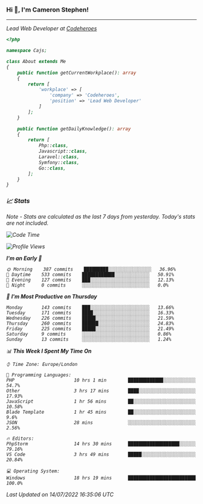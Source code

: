 ### Hi 👋, I'm Cameron Stephen!
<hr>
<p><em>Lead Web Developer at <a href="https://codeheroes.co.uk">Codeheroes</a></p>


```php
<?php

namespace Cajs;

class About extends Me
{
    public function getCurrentWorkplace(): array
    {
        return [
            'workplace' => [
                'company' => 'Codeheroes',
                'position' => 'Lead Web Developer'
            ]
        ];
    }

    public function getDailyKnowledge(): array
    {
        return [
            Php::class,
            Javascript::class,
            Laravel::class,
            Symfony::class,
            Go::class,
        ];
    }
}
```

### 📈 Stats
<p><em>Note - Stats are calculated as the last 7 days from yesterday. Today's stats are not included.</em></p>


<!--START_SECTION:waka-->
![Code Time](http://img.shields.io/badge/Code%20Time-3%2C017%20hrs%2042%20mins-blue)

![Profile Views](http://img.shields.io/badge/Profile%20Views-0-blue)

**I'm an Early 🐤** 

```text
🌞 Morning    387 commits    █████████░░░░░░░░░░░░░░░░   36.96% 
🌆 Daytime    533 commits    ████████████░░░░░░░░░░░░░   50.91% 
🌃 Evening    127 commits    ███░░░░░░░░░░░░░░░░░░░░░░   12.13% 
🌙 Night      0 commits      ░░░░░░░░░░░░░░░░░░░░░░░░░   0.0%

```
📅 **I'm Most Productive on Thursday** 

```text
Monday       143 commits    ███░░░░░░░░░░░░░░░░░░░░░░   13.66% 
Tuesday      171 commits    ████░░░░░░░░░░░░░░░░░░░░░   16.33% 
Wednesday    226 commits    █████░░░░░░░░░░░░░░░░░░░░   21.59% 
Thursday     260 commits    ██████░░░░░░░░░░░░░░░░░░░   24.83% 
Friday       225 commits    █████░░░░░░░░░░░░░░░░░░░░   21.49% 
Saturday     9 commits      ░░░░░░░░░░░░░░░░░░░░░░░░░   0.86% 
Sunday       13 commits     ░░░░░░░░░░░░░░░░░░░░░░░░░   1.24%

```


📊 **This Week I Spent My Time On** 

```text
⌚︎ Time Zone: Europe/London

💬 Programming Languages: 
PHP                      10 hrs 1 min        █████████████░░░░░░░░░░░░   54.7% 
Other                    3 hrs 17 mins       ████░░░░░░░░░░░░░░░░░░░░░   17.93% 
JavaScript               1 hr 56 mins        ██░░░░░░░░░░░░░░░░░░░░░░░   10.58% 
Blade Template           1 hr 45 mins        ██░░░░░░░░░░░░░░░░░░░░░░░   9.6% 
JSON                     28 mins             ░░░░░░░░░░░░░░░░░░░░░░░░░   2.56%

🔥 Editors: 
PhpStorm                 14 hrs 30 mins      ███████████████████░░░░░░   79.16% 
VS Code                  3 hrs 49 mins       █████░░░░░░░░░░░░░░░░░░░░   20.84%

💻 Operating System: 
Windows                  18 hrs 19 mins      █████████████████████████   100.0%

```


 Last Updated on 14/07/2022 16:35:06 UTC
<!--END_SECTION:waka-->

